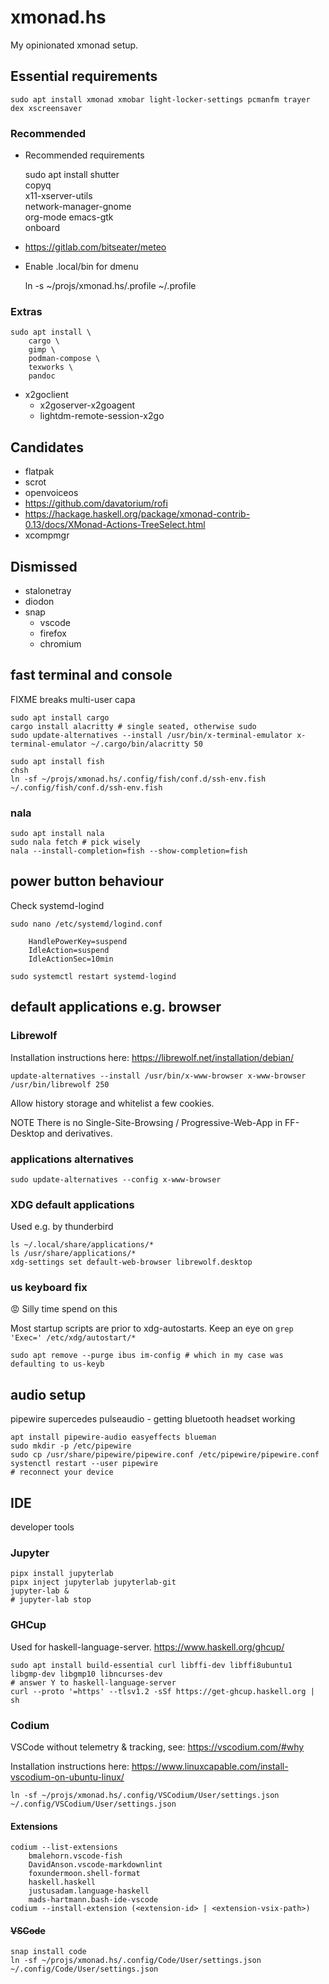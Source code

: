 # xmonad.hs

My opinionated xmonad setup.

## Essential requirements

    sudo apt install xmonad xmobar light-locker-settings pcmanfm trayer dex xscreensaver

### Recommended

* Recommended requirements

    sudo apt install shutter \
        copyq \
        x11-xserver-utils \
        network-manager-gnome \
        org-mode emacs-gtk \
        onboard

* <https://gitlab.com/bitseater/meteo>

* Enable .local/bin for dmenu

    ln -s ~/projs/xmonad.hs/.profile ~/.profile

### Extras

    sudo apt install \
        cargo \
        gimp \
        podman-compose \
        texworks \
        pandoc

* x2goclient
  * x2goserver-x2goagent
  * lightdm-remote-session-x2go

## Candidates

* flatpak
* scrot
* openvoiceos
* <https://github.com/davatorium/rofi>
* <https://hackage.haskell.org/package/xmonad-contrib-0.13/docs/XMonad-Actions-TreeSelect.html>
* xcompmgr

## Dismissed

* stalonetray
* diodon
* snap
  * vscode
  * firefox
  * chromium

## fast terminal and console

FIXME breaks multi-user capa

    sudo apt install cargo
    cargo install alacritty # single seated, otherwise sudo
    sudo update-alternatives --install /usr/bin/x-terminal-emulator x-terminal-emulator ~/.cargo/bin/alacritty 50

    sudo apt install fish
    chsh
    ln -sf ~/projs/xmonad.hs/.config/fish/conf.d/ssh-env.fish ~/.config/fish/conf.d/ssh-env.fish

### nala

    sudo apt install nala
    sudo nala fetch # pick wisely
    nala --install-completion=fish --show-completion=fish

## power button behaviour

Check systemd-logind

    sudo nano /etc/systemd/logind.conf

        HandlePowerKey=suspend
        IdleAction=suspend
        IdleActionSec=10min

    sudo systemctl restart systemd-logind

## default applications e.g. browser

### Librewolf

Installation instructions here: <https://librewolf.net/installation/debian/>

    update-alternatives --install /usr/bin/x-www-browser x-www-browser /usr/bin/librewolf 250

Allow history storage and whitelist a few cookies.

NOTE There is no Single-Site-Browsing / Progressive-Web-App in FF-Desktop and derivatives.

### applications alternatives

    sudo update-alternatives --config x-www-browser

### XDG default applications

Used e.g. by thunderbird

    ls ~/.local/share/applications/*
    ls /usr/share/applications/*
    xdg-settings set default-web-browser librewolf.desktop

### us keyboard fix

:rage: Silly time spend on this

Most startup scripts are prior to xdg-autostarts.
Keep an eye on `grep 'Exec=' /etc/xdg/autostart/*`

    sudo apt remove --purge ibus im-config # which in my case was defaulting to us-keyb

## audio setup

pipewire supercedes pulseaudio - getting bluetooth headset working

    apt install pipewire-audio easyeffects blueman
    sudo mkdir -p /etc/pipewire
    sudo cp /usr/share/pipewire/pipewire.conf /etc/pipewire/pipewire.conf
    systenctl restart --user pipewire
    # reconnect your device

## IDE

developer tools

### Jupyter

    pipx install jupyterlab
    pipx inject jupyterlab jupyterlab-git
    jupyter-lab &
    # jupyter-lab stop

### GHCup

Used for haskell-language-server. <https://www.haskell.org/ghcup/>

    sudo apt install build-essential curl libffi-dev libffi8ubuntu1 libgmp-dev libgmp10 libncurses-dev
    # answer Y to haskell-language-server
    curl --proto '=https' --tlsv1.2 -sSf https://get-ghcup.haskell.org | sh

### Codium

VSCode without telemetry & tracking, see: <https://vscodium.com/#why>

Installation instructions here: <https://www.linuxcapable.com/install-vscodium-on-ubuntu-linux/>

    ln -sf ~/projs/xmonad.hs/.config/VSCodium/User/settings.json ~/.config/VSCodium/User/settings.json

#### Extensions

    codium --list-extensions
        bmalehorn.vscode-fish
        DavidAnson.vscode-markdownlint
        foxundermoon.shell-format
        haskell.haskell
        justusadam.language-haskell
        mads-hartmann.bash-ide-vscode
    codium --install-extension (<extension-id> | <extension-vsix-path>)

#### ~~VSCode~~

    snap install code
    ln -sf ~/projs/xmonad.hs/.config/Code/User/settings.json ~/.config/Code/User/settings.json
